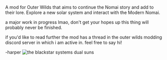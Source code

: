 A mod for Outer Wilds that aims to continue the Nomai story and add to their lore. Explore a new solar system and interact with the Modern Nomai.

a major work in progress lmao, don't get your hopes up this thing will probably never be finished.

if you'd like to read further the mod has a thread in the outer wilds modding discord server in which i am active in. feel free to say hi!

-harper
![the blackstar systems dual suns](https://github.com/user-attachments/assets/3aa47d94-c7f3-4357-a949-1c7f910f169b)

